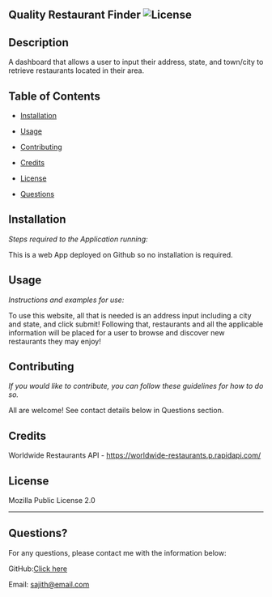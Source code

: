 ## Quality Restaurant Finder  ![License](https://img.shields.io/badge/license-Mozilla_Public_License_2.0-green)
  
  
  ## Description 
  
  A dashboard that allows a user to input their address, state, and town/city to retrieve restaurants located in their area.

  ## Table of Contents 
  
   * [Installation](#installation) 
  
   * [Usage](#usage)
  
   * [Contributing](#contributing) 
  
   * [Credits](#credits) 
  
   * [License](#license) 
  
   * [Questions](#questions) 
  
  ## Installation
  
  *Steps required to the Application running:*
  
  This is a web App deployed on Github so no installation is required.
  
  ## Usage 
  
  *Instructions and examples for use:*
  
  To use this website, all that is needed is an address input including a city and state, and click submit! Following that, restaurants and all the applicable information will be placed for a user to browse and discover new restaurants they may enjoy!
  
  ## Contributing
  
  *If you would like to contribute, you can follow these guidelines for how to do so.*
  
  All are welcome! See contact details below in Questions section.
    
  ## Credits
    
        
  Worldwide Restaurants API - https://worldwide-restaurants.p.rapidapi.com/
  
  ## License
  
  Mozilla Public License 2.0
  
  ---
  
  ## Questions?

 
  For any questions, please contact me with the information below:
 
  GitHub:<a href='https://github.com/Sajitharavindan' target='_blank'>Click here</a>
  

  Email: sajith@email.com

  